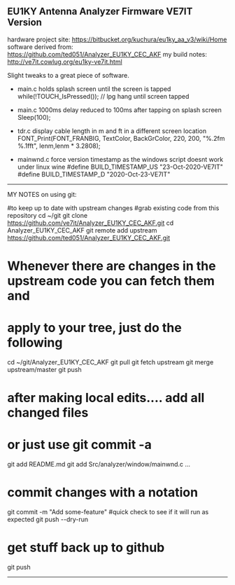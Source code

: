 EU1KY Antenna Analyzer Firmware VE7IT Version
------------------------------------------------------------------------

hardware project site: https://bitbucket.org/kuchura/eu1ky_aa_v3/wiki/Home
software derived from: https://github.com/ted051/Analyzer_EU1KY_CEC_AKF
my build notes: http://ve7it.cowlug.org/eu1ky-ve7it.html

Slight tweaks to a great piece of software.
- main.c holds splash screen until the screen is tapped
    while(!TOUCH_IsPressed());      // lpg hang until screen tapped

- main.c 1000ms delay reduced to 100ms after tapping on splash screen
    Sleep(100);

- tdr.c  display cable length in m and ft in a different screen location
    FONT_Print(FONT_FRANBIG, TextColor, BackGrColor, 220, 200, "%.2fm %.1fft", lenm,lenm * 3.2808);

- mainwnd.c force version timestamp as the windows script doesnt work under linux wine
    #define BUILD_TIMESTAMP_US "23-Oct-2020-VE7IT"
    #define BUILD_TIMESTAMP_D "2020-Oct-23-VE7IT"
------------------------------------------------------------------------

MY NOTES on using git:

#to keep up to date with upstream changes
#grab existing code from this repository
cd ~/git
git clone https://github.com/ve7it/Analyzer_EU1KY_CEC_AKF.git
cd Analyzer_EU1KY_CEC_AKF
git remote add upstream https://github.com/ted051/Analyzer_EU1KY_CEC_AKF.git




# Whenever there are changes in the upstream code you can fetch them and 
# apply to your tree, just do the following
cd ~/git/Analyzer_EU1KY_CEC_AKF
git pull
git fetch upstream
git merge upstream/master
git push

# after making local edits.... add all changed files
# or just use git commit -a
git add README.md
git add Src/analyzer/window/mainwnd.c
...

# commit changes with a notation
git commit -m "Add some-feature"
#quick check to see if it will run as expected
git push --dry-run
# get stuff back up to github
git push

------------------------------------------------------------------------


